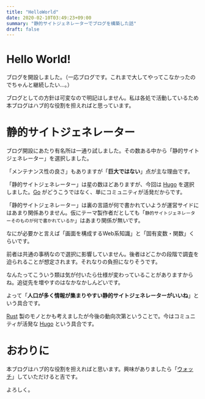 ```yaml
---
title: "HelloWorld"
date: 2020-02-10T03:49:23+09:00
summary: "静的サイトジェネレーターでブログを構築した話"
draft: false
---
```

# Hello World!
ブログを開設しました。（一応ブログです。これまで大してやってこなかったのでちゃんと継続したい...。）

ブログとしての方針は可変なので明記はしません。私は各処で活動しているため本ブログはハブ的な役割を担えればと思っています。

# 静的サイトジェネレーター
ブログ開設にあたり有名所は一通り試しました。その数ある中から「静的サイトジェネレーター」を選択しました。

「メンテナンス性の良さ」もありますが「**巨大ではない**」点が主な理由です。

「静的サイトジェネレーター」は星の数ほどありますが、今回は [Hugo](https://gohugo.io/) を選択しました。[Go](https://golang.org/) がどうこうではなく、単にコミュニティが活発だからです。

「静的サイトジェネレーター」は裏の言語が何で書かれていようが運営サイドにはあまり関係ありません。仮にテーマ製作者だとしても「`静的サイトジェネレーターそのものが何で書かれているか`」はあまり関係が無いです。

なにが必要かと言えば「画面を構成するWeb系知識」と「固有変数・関数」くらいです。

前者は共通の事柄なので選択に影響していません。後者はどこかの段階で調査を迫られることが想定されます。それなりの負担になりそうです。

なんたってこういう類は気が付いたら仕様が変わっていることがありますからね。追従先を増やすのはなかなかしんどいです。

よって「**人口が多く情報が集まりやすい静的サイトジェネレーターがいいね**」という具合です。

[Rust](https://www.rust-lang.org/ja) 製のモノとかも考えましたが今後の動向次第ということで。今はコミュニティが活発な [Hugo](https://gohugo.io/) という具合です。

# おわりに
本ブログはハブ的な役割を担えればと思います。興味がありましたら「[ウォッチ](https://ghsable.github.io/sunalog/post/index.xml)」していただけると吉です。

よろしく。
